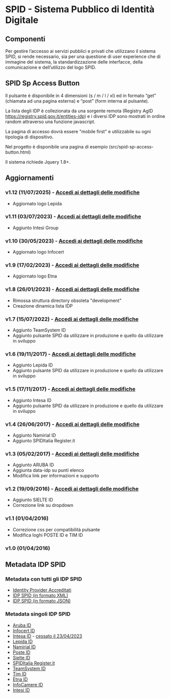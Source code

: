 # SPID - Sistema Pubblico di Identità Digitale

## Componenti
Per gestire l’accesso ai servizi pubblici e privati che utilizzano il sistema SPID, si rende necessario, sia per una questione di user experience che di immagine del sistema, la standardizzazione delle interfacce, della comunicazione e dell’utilizzo del logo SPID.


## SPID Sp Access Button
Il pulsante è disponibile in 4 dimensioni (s / m / l / xl) ed in formato “get” (chiamata ad una pagina esterna) e “post” (form interna al pulsante). 

La lista degli IDP è collezionata da una sorgente remota (Registry AgID https://registry.spid.gov.it/entities-idp) e i diversi IDP sono mostrati in ordine random attraverso una funzione javascript.

La pagina di accesso dovrà essere "mobile first" e utilizzabile su ogni tipologia di dispositivo.

Nel progetto è disponibile una pagina di esempio (src/spid-sp-access-button.html)

Il sistema richiede Jquery 1.8+.


## Aggiornamenti

### v1.12 (11/07/2025) - [Accedi ai dettagli delle modifiche](DETAILS-REL1.12.md)
- Aggiornato logo Lepida

### v1.11 (03/07/2023) - [Accedi ai dettagli delle modifiche](DETAILS-REL1.11.md)
- Aggiunto Intesi Group

### v1.10 (30/05/2023) - [Accedi ai dettagli delle modifiche](DETAILS-REL1.10.md)
- Aggiornato logo Infocert

### v1.9 (17/02/2023) - [Accedi ai dettagli delle modifiche](DETAILS-REL1.9.md)
- Aggiornato logo Etna

### v1.8 (26/01/2023) - [Accedi ai dettagli delle modifiche](DETAILS-REL1.8.md)
- Rimossa struttura directory obsoleta "development"
- Creazione dinamica lista IDP 

### v1.7 (15/07/2022) - [Accedi ai dettagli delle modifiche](DETAILS-REL1.7.md)
- Aggiunto TeamSystem ID
- Aggiunto pulsante SPID da utilizzare in produzione e quello da utilizzare in sviluppo

### v1.6 (19/11/2017) - [Accedi ai dettagli delle modifiche](DETAILS-REL1.6.md)
- Aggiunto Lepida ID
- Aggiunto pulsante SPID da utilizzare in produzione e quello da utilizzare in sviluppo

### v1.5 (17/11/2017) - [Accedi ai dettagli delle modifiche](DETAILS-REL1.5.md)
- Aggiunto Intesa ID
- Aggiunto pulsante SPID da utilizzare in produzione e quello da utilizzare in sviluppo

### v1.4 (26/06/2017) - [Accedi ai dettagli delle modifiche](DETAILS-REL1.4.md)
- Aggiunto Namirial ID
- Aggiunto SPIDItalia Register.it

### v1.3 (05/02/2017) - [Accedi ai dettagli delle modifiche](DETAILS-REL1.3.md)
- Aggiunto ARUBA ID
- Aggiunta data-idp su punti elenco
- Modifica link per informazioni e supporto

### v1.2 (19/09/2016) - [Accedi ai dettagli delle modifiche](DETAILS-REL1.2.md)
- Aggiunto SIELTE ID
- Correzione link su dropdown

### v1.1 (01/04/2016)
- Correzione css per compatibilità pulsante
- Modifica loghi POSTE ID e TIM ID

### v1.0 (01/04/2016)


## Metadata IDP SPID
### Metadata con tutti gli IDP SPID
- [Identity Provider Accreditati](https://www.agid.gov.it/it/piattaforme/spid/identity-provider-accreditati)
- [IDP SPID (in formato XML)](https://registry.spid.gov.it/entities?entity_type=idp)
- [IDP SPID (in formato JSON)](https://registry.spid.gov.it/entities-idp?&output=json)

### Metadata singoli IDP SPID
- [Aruba ID](https://loginspid.aruba.it/metadata)
- [Infocert ID](https://identity.infocert.it/metadata/metadata.xml)
- [Intesa ID](https://spid.intesa.it/metadata/metadata.xml) - [cessato il 23/04/2023](https://www.agid.gov.it/it/piattaforme/soggetti-accreditati/intesa-spa-cessato-il-23042023)
- [Lepida ID](https://id.lepida.it/idp/shibboleth)
- [Namirial ID](https://idp.namirialtsp.com/idp/metadata)
- [Poste ID](http://posteid.poste.it/jod-fs/metadata/metadata.xml)
- [Sielte ID](https://identity.sieltecloud.it/simplesaml/metadata.xml)
- [SPIDItalia Register.it](https://spid.register.it/login/metadata)
- [TeamSystem ID](https://spid.teamsystem.com/idp)
- [Tim ID](https://login.id.tim.it/spid-services/MetadataBrowser/idp)
- [Etna ID](https://id.eht.eu/metadata.xml)
- [InfoCamere ID](https://loginspid.infocamere.it/metadata)
- [Intesi ID](https://spid.intesigroup.com/metadata/metadata.xml)
